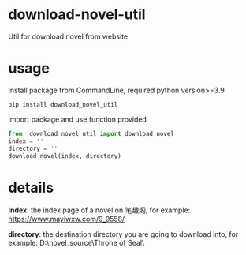# download-novel-util
Util for download novel from website

# usage
Install package from CommandLine, required python version>=3.9
```commandline
pip install download_novel_util
```
import package and use function provided
```python
from  download_novel_util import download_novel
index = ''
directory = ''
download_novel(index, directory)
```

# details
**Index**: the index page of a novel on 笔趣阁,
for example: https://www.mayiwxw.com/9_9558/

**directory**: the destination directory you are going to download into,
for example: D:\\novel_source\\Throne of Seal\\

